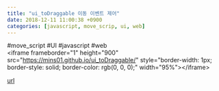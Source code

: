 ```yaml
---
title: "ui_toDraggable 이동 이벤트 제어"
date: 2018-12-11 11:00:38 +0900
categories: [javascript, move_scrip, ui, web]
---
```


#move_script #UI #javascript #web  
&lt;iframe frameborder="1" height="900" src="https://mins01.github.io/ui_toDraggable/" style="border-width: 1px; border-style: solid; border-color: rgb(0, 0, 0);" width="95%"&gt;&lt;/iframe&gt;  



[url](http://www.mins01.com/mh/tech/read/1217)
